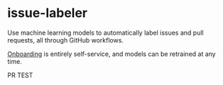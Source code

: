 # issue-labeler

Use machine learning models to automatically label issues and pull requests, all through GitHub workflows.

[Onboarding](https://github.com/dotnet/issue-labeler/wiki/Onboarding) is entirely self-service, and models can be retrained at any time.

PR TEST
